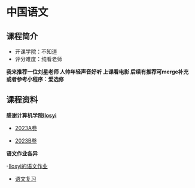 # 中国语文

## 课程简介

- 开课学院：不知道
- 评分难度：纯看老师

**我来推荐一位刘星老师 人帅年轻声音好听 上课看电影 后续有推荐可merge补充 或者参考小程序：爱选修**

## 课程资料

**感谢计算机学院[Ilosyi](https://github.com/Ilosyi)**

- [2023A卷](https://github.com/Ilosyi/Hust-CS-Learning-Library/blob/main/IA%20%E4%B8%AD%E5%9B%BD%E8%AF%AD%E6%96%87/2023%E4%B8%AD%E5%9B%BD%E8%AF%AD%E6%96%87%E6%9C%9F%E6%9C%AB%E8%80%83%E8%AF%95%E9%A2%98.docx)

- [2023B卷](https://github.com/Ilosyi/Hust-CS-Learning-Library/blob/main/IA%20%E4%B8%AD%E5%9B%BD%E8%AF%AD%E6%96%87/2023%E7%A7%8B%E4%B8%AD%E5%9B%BD%E8%AF%AD%E6%96%87%E6%9C%9F%E6%9C%AB%E8%80%83%E8%AF%95%E9%A2%98B%E5%8D%B7.docx)

**语文作业各异**

-[Ilosyi的语文作业](https://github.com/Ilosyi/Hust-CS-Learning-Library/blob/main/IA%20%E4%B8%AD%E5%9B%BD%E8%AF%AD%E6%96%87/%E8%AF%AD%E6%96%87%E4%BD%9C%E4%B8%9A.doc)

- [语文复习](https://github.com/Ilosyi/Hust-CS-Learning-Library/blob/main/IA%20%E4%B8%AD%E5%9B%BD%E8%AF%AD%E6%96%87/%E8%AF%AD%E6%96%87%E5%A4%8D%E4%B9%A0.docx)